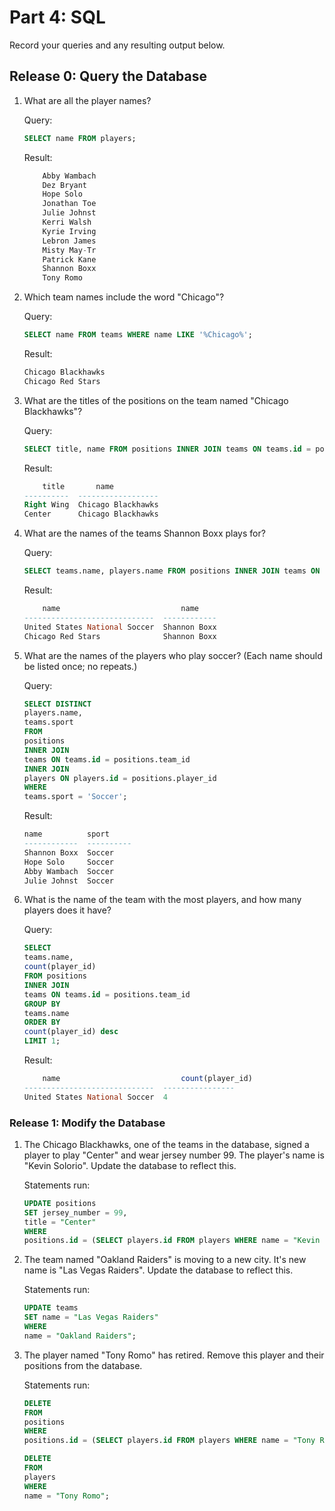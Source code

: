 # Part 4: SQL
Record your queries and any resulting output below.

## Release 0:  Query the Database
1.  What are all the player names?
    
    Query:
  
    ```sql
    SELECT name FROM players;
    ```
    
    Result: 
  
    ```sql
        Abby Wambach
        Dez Bryant  
        Hope Solo   
        Jonathan Toe
        Julie Johnst
        Kerri Walsh 
        Kyrie Irving
        Lebron James
        Misty May-Tr
        Patrick Kane
        Shannon Boxx
        Tony Romo
    ```
  
2.  Which team names include the word "Chicago"?
    
    Query:
  
    ```sql
    SELECT name FROM teams WHERE name LIKE '%Chicago%';
    ```
    
    Result:
  
    ```sql
    Chicago Blackhawks
    Chicago Red Stars 
    ```
  
3.  What are the titles of the positions on the team named "Chicago Blackhawks"?
    
    Query:
  
    ```sql
    SELECT title, name FROM positions INNER JOIN teams ON teams.id = positions.team_id WHERE name = "Chicago Blackhawks";
    ```
    
    Result:
  
    ```sql
        title       name              
    ----------  ------------------
    Right Wing  Chicago Blackhawks
    Center      Chicago Blackhawks
    ```
  
4.  What are the names of the teams Shannon Boxx plays for?
    
    Query:
  
    ```sql
    SELECT teams.name, players.name FROM positions INNER JOIN teams ON teams.id = positions.team_id INNER JOIN players ON players.id = positions.player_id WHERE players.name = 'Shannon Boxx';
    ```
    
    Result:
  
    ```sql
        name                           name        
    -----------------------------  ------------
    United States National Soccer  Shannon Boxx
    Chicago Red Stars              Shannon Boxx
    ```
  
5.  What are the names of the players who play soccer? (Each name should be listed once; no repeats.)
    
    Query:
  
    ```sql
    SELECT DISTINCT
    players.name,
    teams.sport
    FROM
    positions
    INNER JOIN
    teams ON teams.id = positions.team_id
    INNER JOIN
    players ON players.id = positions.player_id
    WHERE
    teams.sport = 'Soccer';
    ```
    
    Result:
  
    ```sql
    name          sport     
    ------------  ----------
    Shannon Boxx  Soccer    
    Hope Solo     Soccer    
    Abby Wambach  Soccer    
    Julie Johnst  Soccer   
    ```
  
6.  What is the name of the team with the most players, and how many players does it have?
    
    Query:
  
    ```sql
    SELECT
    teams.name,
    count(player_id)
    FROM positions
    INNER JOIN
    teams ON teams.id = positions.team_id
    GROUP BY
    teams.name
    ORDER BY
    count(player_id) desc
    LIMIT 1;


    ```
    
    Result:
  
    ```sql
        name                           count(player_id)
    -----------------------------  ----------------
    United States National Soccer  4              
    ```
  

### Release 1: Modify the Database  
1.  The Chicago Blackhawks, one of the teams in the database, signed a player to play "Center" and wear jersey number 99.  The player's name is "Kevin Solorio".  Update the database to reflect this.
  
    Statements run:
  
    ```sql
    UPDATE positions
    SET jersey_number = 99,
    title = "Center"
    WHERE
    positions.id = (SELECT players.id FROM players WHERE name = "Kevin Solorio");

    ```

2.  The team named "Oakland Raiders" is moving to a new city.  It's new name is "Las Vegas Raiders".  Update the database to reflect this.
  
    Statements run:
  
    ```sql
    UPDATE teams
    SET name = "Las Vegas Raiders"
    WHERE 
    name = "Oakland Raiders";
    ```

3.  The player named "Tony Romo" has retired.  Remove this player and their positions from the database.
  
    Statements run:
  
    ```sql
    DELETE 
    FROM 
    positions
    WHERE
    positions.id = (SELECT players.id FROM players WHERE name = "Tony Romo" );

    DELETE 
    FROM
    players
    WHERE
    name = "Tony Romo"; 
    ```
